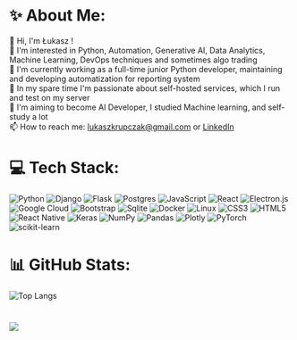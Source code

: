 # ✨ About Me:

👋 Hi, I'm Łukasz ! \
👀 I'm interested in Python, Automation, Generative AI, Data Analytics, Machine Learning, DevOps techniques and sometimes algo trading \
🌱 I'm currently working as a full-time junior Python developer, maintaining and developing automatization for reporting system  \
🔭 In my spare time I'm passionate about self-hosted services, which I run and test on my server \
🎯 I'm aiming to become AI Developer, I studied Machine learning, and self-study a lot \
📫 How to reach me: lukaszkrupczak@gmail.com or [LinkedIn](https://www.linkedin.com/in/lukasz-krupczak/)

# 💻 Tech Stack:
![Python](https://img.shields.io/badge/Python-3776AB.svg?style=for-the-badge&logo=Python&logoColor=white) ![Django](https://img.shields.io/badge/Django-092E20.svg?style=for-the-badge&logo=Django&logoColor=white) ![Flask](https://img.shields.io/badge/Flask-000000.svg?style=for-the-badge&logo=Flask&logoColor=white) ![Postgres](https://img.shields.io/badge/PostgreSQL-4169E1.svg?style=for-the-badge&logo=PostgreSQL&logoColor=white) ![JavaScript](https://img.shields.io/badge/JavaScript-F7DF1E.svg?style=for-the-badge&logo=JavaScript&logoColor=black) ![React](https://img.shields.io/badge/react-%2320232a.svg?style=for-the-badge&logo=react&logoColor=%2361DAFB) ![Electron.js](https://img.shields.io/badge/Electron-191970?style=for-the-badge&logo=Electron&logoColor=white) ![Google Cloud](https://img.shields.io/badge/GoogleCloud-%234285F4.svg?style=for-the-badge&logo=google-cloud&logoColor=white) ![Bootstrap](https://img.shields.io/badge/Bootstrap-7952B3.svg?style=for-the-badge&logo=Bootstrap&logoColor=white) ![Sqlite](https://img.shields.io/badge/SQLite-003B57.svg?style=for-the-badge&logo=SQLite&logoColor=white) ![Docker](https://img.shields.io/badge/Docker-2496ED.svg?style=for-the-badge&logo=Docker&logoColor=white) ![Linux](https://img.shields.io/badge/Linux-FCC624?style=for-the-badge&logo=linux&logoColor=black) ![CSS3](https://img.shields.io/badge/CSS3-1572B6.svg?style=for-the-badge&logo=CSS3&logoColor=white) ![HTML5](https://img.shields.io/badge/html5-%23E34F26.svg?style=for-the-badge&logo=html5&logoColor=white) ![React Native](https://img.shields.io/badge/react_native-%2320232a.svg?style=for-the-badge&logo=react&logoColor=%2361DAFB) ![Keras](https://img.shields.io/badge/Keras-%23D00000.svg?style=for-the-badge&logo=Keras&logoColor=white) ![NumPy](https://img.shields.io/badge/numpy-%23013243.svg?style=for-the-badge&logo=numpy&logoColor=white) ![Pandas](https://img.shields.io/badge/pandas-%23150458.svg?style=for-the-badge&logo=pandas&logoColor=white) ![Plotly](https://img.shields.io/badge/Plotly-%233F4F75.svg?style=for-the-badge&logo=plotly&logoColor=white) ![PyTorch](https://img.shields.io/badge/PyTorch-%23EE4C2C.svg?style=for-the-badge&logo=PyTorch&logoColor=white) ![scikit-learn](https://img.shields.io/badge/scikit--learn-%23F7931E.svg?style=for-the-badge&logo=scikit-learn&logoColor=white) 

# 📊 GitHub Stats:
<img decoding="async" loading="lazy" align="center" alt="Top Langs" src="https://github-readme-stats-alpha-rosy-70.vercel.app/api/top-langs/?username=Nowidas&hide=jupyter%20notebook&layout=compact&theme=dark" />

# 

[![](https://visitcount.itsvg.in/api?id=Nowidas&label=Views&color=1&icon=5&pretty=true)](https://visitcount.itsvg.in)
<!--
**Nowidas/Nowidas** is a ✨ _special_ ✨ repository because its `README.md` (this file) appears on your GitHub profile.

Here are some ideas to get you started:

- 🔭 I’m currently working on ...
- 🌱 I’m currently learning ...
- 👯 I’m looking to collaborate on ...
- 🤔 I’m looking for help with ...
- 💬 Ask me about ...
- 📫 How to reach me: ...
- 😄 Pronouns: ...
- ⚡ Fun fact: ...
-->
